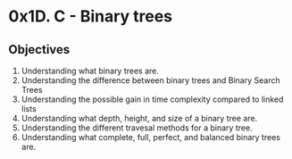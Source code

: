# 0x1D. C - Binary trees

## Objectives
1. Understanding what binary trees are.
2. Understanding the difference between binary trees and Binary Search Trees
3. Understanding the possible gain in time complexity compared to linked lists
4. Understanding what depth, height, and size of a binary tree are.
5. Understanding the different travesal methods for a binary tree.
6. Understanding what complete, full, perfect, and balanced binary trees are.
